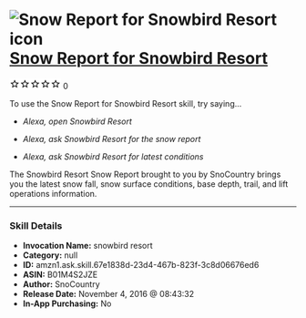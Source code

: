 # &nbsp;<img src="skill_icon" alt="Snow Report for Snowbird Resort icon" width="36"> [Snow Report for Snowbird Resort](http://alexa.amazon.com/#skills/amzn1.ask.skill.67e1838d-23d4-467b-823f-3c8d06676ed6)
![0 stars](../../images/ic_star_border_black_18dp_1x.png)![0 stars](../../images/ic_star_border_black_18dp_1x.png)![0 stars](../../images/ic_star_border_black_18dp_1x.png)![0 stars](../../images/ic_star_border_black_18dp_1x.png)![0 stars](../../images/ic_star_border_black_18dp_1x.png) 0

To use the Snow Report for Snowbird Resort skill, try saying...

* *Alexa, open Snowbird Resort*

* *Alexa, ask Snowbird Resort for the snow report*

* *Alexa, ask Snowbird Resort for latest conditions*

The Snowbird Resort Snow Report brought to you by SnoCountry brings you the latest snow fall, snow surface conditions,  base depth, trail, and lift operations information.

***

### Skill Details

* **Invocation Name:** snowbird resort
* **Category:** null
* **ID:** amzn1.ask.skill.67e1838d-23d4-467b-823f-3c8d06676ed6
* **ASIN:** B01M4S2JZE
* **Author:** SnoCountry
* **Release Date:** November 4, 2016 @ 08:43:32
* **In-App Purchasing:** No
